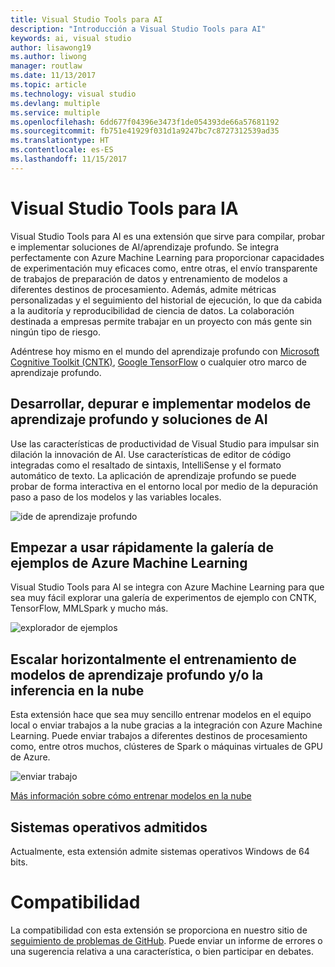 ```yaml
---
title: Visual Studio Tools para AI
description: "Introducción a Visual Studio Tools para AI"
keywords: ai, visual studio
author: lisawong19
ms.author: liwong
manager: routlaw
ms.date: 11/13/2017
ms.topic: article
ms.technology: visual studio
ms.devlang: multiple
ms.service: multiple
ms.openlocfilehash: 6dd677f04396e3473f1de054393de66a57681192
ms.sourcegitcommit: fb751e41929f031d1a9247bc7c8727312539ad35
ms.translationtype: HT
ms.contentlocale: es-ES
ms.lasthandoff: 11/15/2017
---
```

# <a name="visual-studio-tools-for-ai"></a>Visual Studio Tools para IA

Visual Studio Tools para AI es una extensión que sirve para compilar, probar e implementar soluciones de AI/aprendizaje profundo. Se integra perfectamente con Azure Machine Learning para proporcionar capacidades de experimentación muy eficaces como, entre otras, el envío transparente de trabajos de preparación de datos y entrenamiento de modelos a diferentes destinos de procesamiento. Además, admite métricas personalizadas y el seguimiento del historial de ejecución, lo que da cabida a la auditoría y reproducibilidad de ciencia de datos. La colaboración destinada a empresas permite trabajar en un proyecto con más gente sin ningún tipo de riesgo.

Adéntrese hoy mismo en el mundo del aprendizaje profundo con [Microsoft Cognitive Toolkit (CNTK)](http://www.microsoft.com/en-us/cognitive-toolkit), [Google TensorFlow](https://www.tensorflow.org) o cualquier otro marco de aprendizaje profundo.  
 
## <a name="develop-debug-and-deploy-deep-learning-models-and-ai-solutions"></a>Desarrollar, depurar e implementar modelos de aprendizaje profundo y soluciones de AI  
Use las características de productividad de Visual Studio para impulsar sin dilación la innovación de AI. Use características de editor de código integradas como el resaltado de sintaxis, IntelliSense y el formato automático de texto. La aplicación de aprendizaje profundo se puede probar de forma interactiva en el entorno local por medio de la depuración paso a paso de los modelos y las variables locales. 

![ide de aprendizaje profundo](media\about\ide.png)

## <a name="get-started-quickly-with-the-azure-machine-learning-sample-gallery"></a>Empezar a usar rápidamente la galería de ejemplos de Azure Machine Learning  
Visual Studio Tools para AI se integra con Azure Machine Learning para que sea muy fácil explorar una galería de experimentos de ejemplo con CNTK, TensorFlow, MMLSpark y mucho más. 

![explorador de ejemplos](media\about\gallery.png)

## <a name="scale-out-deep-learning-model-training-andor-inferencing-to-the-cloud"></a>Escalar horizontalmente el entrenamiento de modelos de aprendizaje profundo y/o la inferencia en la nube
Esta extensión hace que sea muy sencillo entrenar modelos en el equipo local o enviar trabajos a la nube gracias a la integración con Azure Machine Learning. Puede enviar trabajos a diferentes destinos de procesamiento como, entre otros muchos, clústeres de Spark o máquinas virtuales de GPU de Azure.  
 
![enviar trabajo](media\about\submitjobs.png)

[Más información sobre cómo entrenar modelos en la nube](tensorflow-vm.md) 

## <a name="supported-operating-systems"></a>Sistemas operativos admitidos
Actualmente, esta extensión admite sistemas operativos Windows de 64 bits.

# <a name="support"></a>Compatibilidad
La compatibilidad con esta extensión se proporciona en nuestro sitio de [seguimiento de problemas de GitHub](http://github.com/Microsoft/vs-tools-for-ai/issues). Puede enviar un informe de errores o una sugerencia relativa a una característica, o bien participar en debates.
